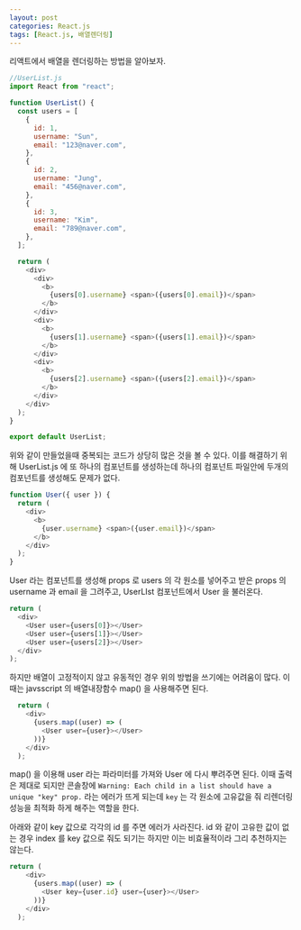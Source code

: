 ```yaml
---
layout: post
categories: React.js
tags: [React.js, 배열렌더링]
---
```


리액트에서 배열을 렌더링하는 방법을 알아보자.

```javascript
//UserList.js
import React from "react";

function UserList() {
  const users = [
    {
      id: 1,
      username: "Sun",
      email: "123@naver.com",
    },
    {
      id: 2,
      username: "Jung",
      email: "456@naver.com",
    },
    {
      id: 3,
      username: "Kim",
      email: "789@naver.com",
    },
  ];

  return (
    <div>
      <div>
        <b>
          {users[0].username} <span>({users[0].email})</span>
        </b>
      </div>
      <div>
        <b>
          {users[1].username} <span>({users[1].email})</span>
        </b>
      </div>
      <div>
        <b>
          {users[2].username} <span>({users[2].email})</span>
        </b>
      </div>
    </div>
  );
}

export default UserList;
```
위와 같이 만들었을때 중복되는 코드가 상당히 많은 것을 볼 수 있다. 이를 해결하기 위해 UserList.js 에 또 하나의 컴포넌트를 생성하는데 하나의 컴포넌트 파일안에 두개의 컴포넌트를 생성해도 문제가 없다.

```javascript
function User({ user }) {
  return (
    <div>
      <b>
        {user.username} <span>({user.email})</span>
      </b>
    </div>
  );
}
```

User 라는 컴포넌트를 생성해 props 로 users 의 각 원소를 넣어주고 받은 props 의 username 과 email 을 그려주고, UserLIst 컴포넌트에서 User 을 불러온다.

```javascript
return (
  <div>
    <User user={users[0]}></User>
    <User user={users[1]}></User>
    <User user={users[2]}></User>
  </div>
);
```

하지만 배열이 고정적이지 않고 유동적인 경우 위의 방법을 쓰기에는 어려움이 많다. 이때는 javsscript 의 배열내장함수 map() 을 사용해주면 된다.

```javascript
  return (
    <div>
      {users.map((user) => (
        <User user={user}></User>
      ))}
    </div>
  );
```

map() 을 이용해 user 라는 파라미터를 가져와 User 에 다시 뿌려주면 된다. 
이때 출력은 제대로 되지만 콘솔창에 
`Warning: Each child in a list should have a unique "key" prop.`
라는 에러가 뜨게 되는데 `key` 는 각 원소에 고유값을 줘 리렌더링 성능을 최적화 하게 해주는 역할을 한다.

아래와 같이 key 값으로 각각의 id 를 주면 에러가 사라진다. id 와 같이 고유한 값이 없는 경우 index 를 key 값으로 줘도 되기는 하지만 이는 비효율적이라 그리 추천하지는 않는다.

```javascript
return (
    <div>
      {users.map((user) => (
        <User key={user.id} user={user}></User>
      ))}
    </div>
  );
```